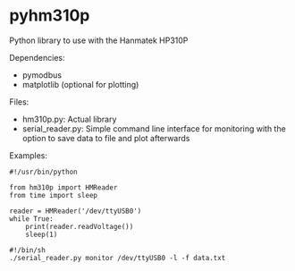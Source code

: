 # pyhm310p

Python library to use with the Hanmatek HP310P

Dependencies:
 - pymodbus
 - matplotlib (optional for plotting)

Files:
 - hm310p.py: Actual library
 - serial_reader.py: Simple command line interface for monitoring with the option to save data to file and plot afterwards

Examples:
```
#!/usr/bin/python

from hm310p import HMReader
from time import sleep

reader = HMReader('/dev/ttyUSB0')
while True:
    print(reader.readVoltage())
    sleep(1)
```

```
#!/bin/sh
./serial_reader.py monitor /dev/ttyUSB0 -l -f data.txt
```
